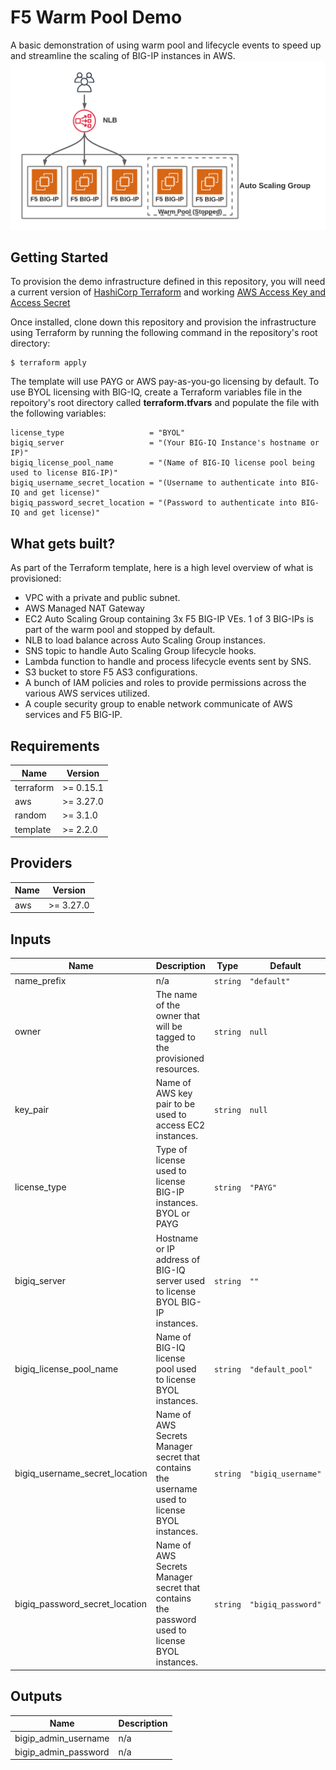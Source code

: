 # F5 Warm Pool Demo
A basic demonstration of using warm pool and lifecycle events to speed up and streamline the scaling of BIG-IP instances in AWS.
![Architecture diagram](images/2.png)



## Getting Started

To provision the demo infrastructure defined in this repository, you will need a current version of [HashiCorp Terraform](https://www.terraform.io/downloads.html) and working [AWS Access Key and Access Secret](https://docs.aws.amazon.com/general/latest/gr/aws-sec-cred-types.html#access-keys-and-secret-access-keys)

Once installed, clone down this repository and provision the infrastructure using Terraform by running the following command in the repository's root directory:

```
$ terraform apply
```

The template will use PAYG or AWS pay-as-you-go licensing by default. To use BYOL licensing with BIG-IQ, create a Terraform variables file in the repoitory's root directory called **terraform.tfvars** and populate the file with the following variables:

```
license_type                   = "BYOL"
bigiq_server                   = "(Your BIG-IQ Instance's hostname or IP)"
bigiq_license_pool_name        = "(Name of BIG-IQ license pool being used to license BIG-IP)"
bigiq_username_secret_location = "(Username to authenticate into BIG-IQ and get license)"
bigiq_password_secret_location = "(Password to authenticate into BIG-IQ and get license)"
```

## What gets built?

As part of the Terraform template, here is a high level overview of what is provisioned:

* VPC with a private and public subnet.
* AWS Managed NAT Gateway
* EC2 Auto Scaling Group containing 3x F5 BIG-IP VEs. 1 of 3 BIG-IPs is part of the warm pool and stopped by default.
* NLB to load balance across Auto Scaling Group instances.
* SNS topic to handle Auto Scaling Group lifecycle hooks.
* Lambda function to handle and process lifecycle events sent by SNS.
* S3 bucket to store F5 AS3 configurations.
* A bunch of IAM policies and roles to provide permissions across the various AWS services utilized.
* A couple security group to enable network communicate of AWS services and F5 BIG-IP.

<!-- BEGINNING OF PRE-COMMIT-TERRAFORM DOCS HOOK -->
## Requirements

| Name | Version |
|------|---------|
| terraform | >= 0.15.1 |
| aws | >= 3.27.0 |
| random | >= 3.1.0 |
| template | >= 2.2.0 |

## Providers

| Name | Version |
|------|---------|
| aws | >= 3.27.0 |

## Inputs

| Name | Description | Type | Default |
|------|-------------|------|---------|
| name\_prefix | n/a | `string` | `"default"` |
| owner | The name of the owner that will be tagged to the provisioned resources. | `string` | `null` |
| key\_pair | Name of AWS key pair to be used to access EC2 instances. | `string` | `null` |
| license\_type | Type of license used to license BIG-IP instances. BYOL or PAYG | `string` | `"PAYG"` |
| bigiq\_server | Hostname or IP address of BIG-IQ server used to license BYOL BIG-IP instances. | `string` | `""` |
| bigiq\_license\_pool\_name | Name of BIG-IQ license pool used to license BYOL instances. | `string` | `"default_pool"` |
| bigiq\_username\_secret\_location | Name of AWS Secrets Manager secret that contains the username used to license BYOL instances. | `string` | `"bigiq_username"` |
| bigiq\_password\_secret\_location | Name of AWS Secrets Manager secret that contains the password used to license BYOL instances. | `string` | `"bigiq_password"` |

## Outputs

| Name | Description |
|------|-------------|
| bigip\_admin\_username | n/a |
| bigip\_admin\_password | n/a |

<!-- END OF PRE-COMMIT-TERRAFORM DOCS HOOK -->